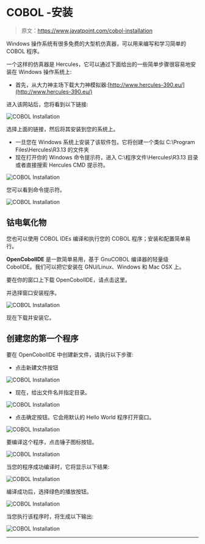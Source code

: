 # COBOL -安装

> 原文：<https://www.javatpoint.com/cobol-installation>

Windows 操作系统有很多免费的大型机仿真器，可以用来编写和学习简单的 COBOL 程序。

一个这样的仿真器是 Hercules，它可以通过下面给出的一些简单步骤很容易地安装在 Windows 操作系统上:

*   首先，从大力神主场下载大力神模拟器:[http://www.hercules-390.eu/](http://www.hercules-390.eu/)

进入该网站后，您将看到以下链接:

![COBOL Installation](img/ba224b037665d10ccaf723884fcef183.png)

选择上面的链接，然后将其安装到您的系统上。

*   一旦您在 Windows 系统上安装了该软件包，它将创建一个类似 C:\Program Files\Hercules\R3.13 的文件夹
*   现在打开你的 Windows 命令提示符，进入 C:\程序文件\Hercules\R3.13 目录或者直接搜索 Hercules CMD 提示符。

![COBOL Installation](img/2f89362d5769167f84ed74bd4ef2e8ac.png)

您可以看到命令提示符。

![COBOL Installation](img/f74e2eb2359c1a0574084f26cf7a227c.png)

## 钴电氧化物

您也可以使用 COBOL IDEs 编译和执行您的 COBOL 程序；安装和配置简单易行。

**OpenCobolIDE** 是一款简单易用，基于 GnuCOBOL 编译器的轻量级 CobolIDE。我们可以把它安装在 GNU/Linux、Windows 和 Mac OSX 上。

要在你的窗口上下载 OpenCobolIDE，请点击这里。

并选择窗口安装程序。

![COBOL Installation](img/be6f07d5c3ae989f27db942c46e731bb.png)

现在下载并安装它。

## 创建您的第一个程序

要在 OpenCobolIDE 中创建新文件，请执行以下步骤:

*   点击新建文件按钮

![COBOL Installation](img/1ae9694576dcf17e8550be769b92bca9.png)

*   现在，给出文件名并指定目录。

![COBOL Installation](img/6c09577a9ed6cb1b37790f9151687c10.png)

*   点击确定按钮。它会用默认的 Hello World 程序打开窗口。

![COBOL Installation](img/1eb12c44316291ca96a4b4309d92fdad.png)

要编译这个程序，点击锤子图标按钮。

![COBOL Installation](img/e31a8ca2b425695a46643a2d4cd0e0c6.png)

当您的程序成功编译时，它将显示以下结果:

![COBOL Installation](img/281c58ceb73324cea864ae95925d49fd.png)

编译成功后，选择绿色的播放按钮。

![COBOL Installation](img/4644b0085cc1633c2b9234650f00297c.png)

当您执行该程序时，将生成以下输出:

![COBOL Installation](img/fda87858c8fccd00c4f46c2b11c9e880.png)

* * *